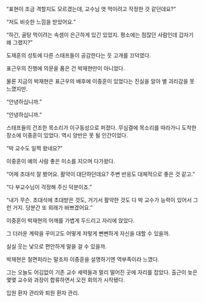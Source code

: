 “표현이 조금 격할지도 모르겠는데, 교수님 엿 먹이려고 작정한 것 같던데요?”

“저도 비슷한 느낌을 받았어요.”

“하긴, 골탕 먹이려는 속셈이 은근하게 있긴 있었지. 평소에는 점잖던 사람인데 갑자기 왜 그랬지?”

도재훈의 성토에 다른 스태프들이 공감한다는 듯 고개를 끄덕였다.

표근우의 진행에 의문을 품은 건 박재현만이 아니었다.

물론 지금의 박재현은 표근우의 배후에 이중훈이 있었다는 진실을 알아 별 괴리감을 못 느꼈지만.

“안녕하십니까.”

“안녕하십니까.”

스태프들의 건조한 목소리가 이구동성으로 퍼졌다. 무심결에 목소리를 따라가니 도착한 장소에 이중훈이 있었다. 역시 양반은 못 될 인간이었다.

“박 교수도 일찍 왔네요?”

이중훈이 예의 사람 좋은 미소를 지으며 다가왔다.

“어제 초대석 잘 봤어요. 활약이 대단하던데요? 주변 반응도 대체적으로 좋은 것 같고.”

“다 부교수님이 걱정해 주신 덕분이죠.”

“내가 무슨. 초대석에 초대받은 것도, 거기서 활약한 것도 다 박 교수가 능력이 있어서 그런 거지. 당분간 또 외래가 바쁘겠어요.”

이중훈이 박재현의 어깨를 가볍게 두드리고 자리에 앉았다.

그 더러운 계략을 꾸미고도 어떻게 저렇게 뻔뻔하게 자신을 대할 수 있을까.

실실 웃는 낯으로 편안하게 말을 걸 수 있을까.

박재현은 철면피라는 말조차 이중훈을 설명하기엔 역부족이라 느꼈다.

그는 오늘도 어김없이 기존 교수 세력들과 멀리 떨어진 곳에 자리를 잡았다. 출근이 늦은 몇몇 교수와 과장이 합류하면서 오전 회의가 시작됐다.

입원 환자 관리와 퇴원 환자 관리.